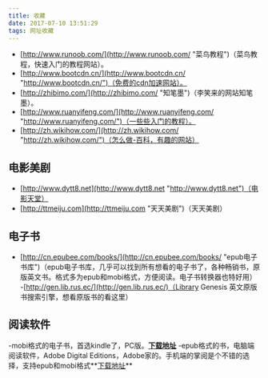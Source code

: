 ```yaml
---
title: 收藏
date: 2017-07-10 13:51:29
tags: 网址收藏
---
```



- [http://www.runoob.com/](http://www.runoob.com/ "菜鸟教程")（菜鸟教程，快速入门的教程网站）。
- [http://www.bootcdn.cn/](http://www.bootcdn.cn/ "http://www.bootcdn.cn/")（免费的cdn加速网站）。
- [http://zhibimo.com/](http://zhibimo.com/ "知笔墨")（李笑来的网站知笔墨）。
- [http://www.ruanyifeng.com/](http://www.ruanyifeng.com/ "http://www.ruanyifeng.com/")（一些些入门的教程）。
- [http://zh.wikihow.com/](http://zh.wikihow.com/ "http://zh.wikihow.com/")（怎么做-百科，有趣的网站）
## 电影美剧
- [http://www.dytt8.net](http://www.dytt8.net "http://www.dytt8.net")（电影天堂）
- [http://ttmeiju.com](http://ttmeiju.com "天天美剧")（天天美剧）
## 电子书
- [http://cn.epubee.com/books/](http://cn.epubee.com/books/ "epub电子书库")（epub电子书库，几乎可以找到所有想看的电子书了，各种畅销书，原版英文书。格式多为epub和mobi格式，方便阅读。电子书转换器也特好用）
-[http://gen.lib.rus.ec/](http://gen.lib.rus.ec/)（Library Genesis 英文原版书搜索引擎，想看原版书的看这里）
## 阅读软件
-mobi格式的电子书，首选kindle了，PC版。**[下载地址](https://images-cn.ssl-images-amazon.com/images/G/28/kindle/mazama/pc/47038/KindleForPC-installer-1.20.47038.exe "https://images-cn.ssl-images-amazon.com/images/G/28/kindle/mazama/pc/47038/KindleForPC-installer-1.20.47038.exe")**
-epub格式的书，电脑端阅读软件，Adobe Digital Editions，Adobe家的。手机端的掌阅是个不错的选择，支持epub和mobi格式**[下载地址](http://www.adobe.com/cn/solutions/ebook/digital-editions/download.html "http://www.adobe.com/cn/solutions/ebook/digital-editions/download.html")**



